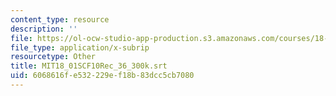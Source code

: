 ```yaml
---
content_type: resource
description: ''
file: https://ol-ocw-studio-app-production.s3.amazonaws.com/courses/18-01sc-single-variable-calculus-fall-2010/6068616fe532229ef18b83dcc5cb7080_MIT18_01SCF10Rec_36_300k.srt
file_type: application/x-subrip
resourcetype: Other
title: MIT18_01SCF10Rec_36_300k.srt
uid: 6068616f-e532-229e-f18b-83dcc5cb7080
---
```

